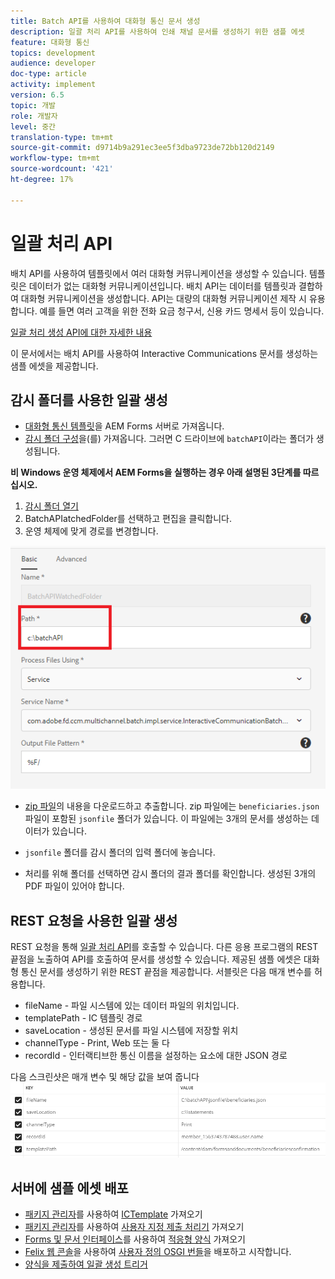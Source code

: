 ```yaml
---
title: Batch API를 사용하여 대화형 통신 문서 생성
description: 일괄 처리 API를 사용하여 인쇄 채널 문서를 생성하기 위한 샘플 에셋
feature: 대화형 통신
topics: development
audience: developer
doc-type: article
activity: implement
version: 6.5
topic: 개발
role: 개발자
level: 중간
translation-type: tm+mt
source-git-commit: d9714b9a291ec3ee5f3dba9723de72bb120d2149
workflow-type: tm+mt
source-wordcount: '421'
ht-degree: 17%

---
```



# 일괄 처리 API

배치 API를 사용하여 템플릿에서 여러 대화형 커뮤니케이션을 생성할 수 있습니다. 템플릿은 데이터가 없는 대화형 커뮤니케이션입니다. 배치 API는 데이터를 템플릿과 결합하여 대화형 커뮤니케이션을 생성합니다. API는 대량의 대화형 커뮤니케이션 제작 시 유용합니다. 예를 들면 여러 고객을 위한 전화 요금 청구서, 신용 카드 명세서 등이 있습니다.

[일괄 처리 생성 API에 대한 자세한 내용](https://docs.adobe.com/content/help/en/experience-manager-65/forms/interactive-communications/generate-multiple-interactive-communication-using-batch-api.html)

이 문서에서는 배치 API를 사용하여 Interactive Communications 문서를 생성하는 샘플 에셋을 제공합니다.

## 감시 폴더를 사용한 일괄 생성

* [대화형 통신 템플릿](assets/Beneficiaries-confirmation.zip)을 AEM Forms 서버로 가져옵니다.
* [감시 폴더 구성](assets/batch-generation-api.zip)을(를) 가져옵니다. 그러면 C 드라이브에 `batchAPI`이라는 폴더가 생성됩니다.

**비 Windows 운영 체제에서 AEM Forms을 실행하는 경우 아래 설명된 3단계를 따르십시오.**

1. [감시 폴더 열기](http://localhost:4502/libs/fd/core/WatchfolderUI/content/UI.html)
2. BatchAPIatchedFolder를 선택하고 편집을 클릭합니다.
3. 운영 체제에 맞게 경로를 변경합니다.

![경로](assets/watched-folder-batch-api-basic.PNG)

* [zip 파일](assets/jsonfile.zip)의 내용을 다운로드하고 추출합니다. zip 파일에는 `beneficiaries.json` 파일이 포함된 `jsonfile` 폴더가 있습니다. 이 파일에는 3개의 문서를 생성하는 데이터가 있습니다.

* `jsonfile` 폴더를 감시 폴더의 입력 폴더에 놓습니다.
* 처리를 위해 폴더를 선택하면 감시 폴더의 결과 폴더를 확인합니다. 생성된 3개의 PDF 파일이 있어야 합니다.

## REST 요청을 사용한 일괄 생성

REST 요청을 통해 [일괄 처리 API](https://helpx.adobe.com/experience-manager/6-5/forms/javadocs/index.html)를 호출할 수 있습니다. 다른 응용 프로그램의 REST 끝점을 노출하여 API를 호출하여 문서를 생성할 수 있습니다.
제공된 샘플 에셋은 대화형 통신 문서를 생성하기 위한 REST 끝점을 제공합니다. 서블릿은 다음 매개 변수를 허용합니다.

* fileName - 파일 시스템에 있는 데이터 파일의 위치입니다.
* templatePath - IC 템플릿 경로
* saveLocation - 생성된 문서를 파일 시스템에 저장할 위치
* channelType - Print, Web 또는 둘 다
* recordId - 인터랙티브한 통신 이름을 설정하는 요소에 대한 JSON 경로

다음 스크린샷은 매개 변수 및 해당 값을 보여 줍니다
![샘플 요청](assets/generate-ic-batch-servlet.PNG)

## 서버에 샘플 에셋 배포

* [패키지 관리자](http://localhost:4502/crx/packmgr/index.jsp)를 사용하여 [ICTemplate](assets/ICTemplate.zip) 가져오기
* [패키지 관리자](http://localhost:4502/crx/packmgr/index.jsp)를 사용하여 [사용자 지정 제출 처리기](assets/BatchAPICustomSubmit.zip) 가져오기
* [Forms 및 문서 인터페이스](http://localhost:4502/aem/forms.html/content/dam/formsanddocuments)를 사용하여 [적응형 양식](assets/BatchGenerationAPIAF.zip) 가져오기
* [Felix 웹 콘솔](http://localhost:4502/system/console/bundles)을 사용하여 [사용자 정의 OSGI 번들](assets/batchgenerationapi.batchgenerationapi.core-1.0-SNAPSHOT.jar)을 배포하고 시작합니다.
* [양식을 제출하여 일괄 생성 트리거](http://localhost:4502/content/dam/formsanddocuments/batchgenerationapi/jcr:content?wcmmode=disabled)
